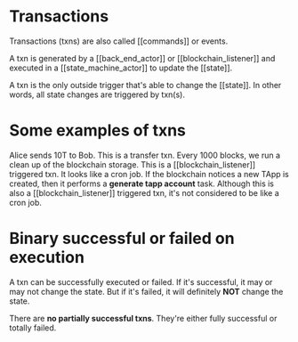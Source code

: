 # Transactions
Transactions (txns) are also called [[commands]] or events. 

A txn is generated by a [[back_end_actor]] or [[blockchain_listener]] and executed in a [[state_machine_actor]] to update the [[state]].

A txn is the only outside trigger that's able to change the [[state]]. In other words, all state changes are triggered by txn(s).

# Some examples of txns
Alice sends 10T to Bob. This is a transfer txn.
Every 1000 blocks, we run a clean up of the blockchain storage. This is a [[blockchain_listener]] triggered txn. It looks like a cron job.
If the blockchain notices a new TApp is created, then it performs a **generate tapp account** task. Although this is also a [[blockchain_listener]] triggered txn, it's not considered to be like a cron job.

# Binary successful or failed on execution
A txn can be successfully executed or failed. If it's successful, it may or may not change the state. But if it's failed, it will definitely **NOT** change the state. 

There are **no partially successful txns**. They're either fully successful or totally failed.


